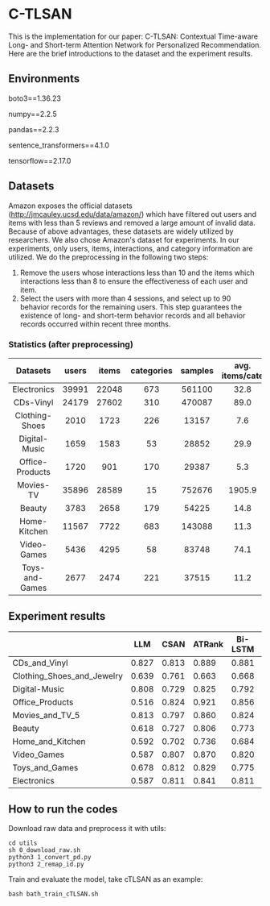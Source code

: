 # C-TLSAN
This is the implementation for our paper: C-TLSAN: Contextual Time-aware Long- and Short-term
Attention Network for Personalized Recommendation. Here are the brief introductions to the dataset and the experiment results. 

## Environments
boto3==1.36.23

numpy==2.2.5

pandas==2.2.3

sentence_transformers==4.1.0

tensorflow==2.17.0

## Datasets
Amazon exposes the official datasets (http://jmcauley.ucsd.edu/data/amazon/) which have filtered out users and items with less than 5 reviews and removed a large amount of invalid data. Because of above advantages, these datasets are widely utilized by researchers. We also chose Amazon's dataset for experiments. In our experiments, only users, items, interactions, and category information are utilized. We do the preprocessing in the following two steps:
1. Remove the users whose interactions less than 10 and the items which interactions less than 8 to ensure the effectiveness of each user and item.
2. Select the users with more than 4 sessions, and select up to 90 behavior records for the remaining users. This step guarantees the existence of long- and short-term behavior records and all behavior records occurred within recent three months.

### Statistics (after preprocessing)
Datasets | users | items | categories | samples | avg.<br>items/cate | avg.<br>behaviors/item | avg.<br>behaviors/user
:-: | :-: | :-: | :-: | :-: | :-: | :-: | :-:
Electronics | 39991 | 22048 | 673 | 561100 | 32.8 | 25.4 | 14.0
CDs-Vinyl | 24179 | 27602 | 310 | 470087 | 89.0 | 17.0 | 19.4
Clothing-Shoes | 2010 | 1723 | 226 | 13157 | 7.6 | 7.6 | 6.5
Digital-Music | 1659 | 1583 | 53 | 28852 | 29.9 | 18.2 | 17.4
Office-Products | 1720 | 901 | 170 | 29387 | 5.3 | 32.6 | 17.0
Movies-TV | 35896 | 28589 | 15 | 752676 | 1905.9 | 20.9 | 26.3
Beauty | 3783 | 2658 | 179 | 54225 | 14.8 | 20.4 | 14.3
Home-Kitchen | 11567 | 7722 | 683 | 143088 | 11.3 | 12.3 | 18.5
Video-Games | 5436 | 4295 | 58 | 83748 | 74.1 | 19.5 | 15.4
Toys-and-Games | 2677 | 2474 | 221 | 37515 | 11.2 | 15.2 | 14.0

## Experiment results
|                            | LLM   | CSAN  | ATRank | Bi-LSTM | PACA  | TLSAN | cTLSAN |
|----------------------------|-------|-------|--------|---------|-------|-------|--------|
| CDs_and_Vinyl              | 0.827 | 0.813 |  0.889 |   0.881 | 0.801 | 0.942 |  0.938 |
| Clothing_Shoes_and_Jewelry | 0.639 | 0.761 |  0.663 |   0.668 | 0.798 | 0.927 |  0.938 |
| Digital-Music              | 0.808 | 0.729 |  0.825 |   0.792 | 0.963 | 0.972 |  0.974 |
| Office_Products            | 0.516 | 0.824 |  0.921 |   0.856 | 0.910 | 0.969 |  0.976 |
| Movies_and_TV_5            | 0.813 | 0.797 |  0.860 |   0.824 | 0.806 | 0.879 |  0.909 |
| Beauty                     | 0.618 | 0.727 |  0.806 |   0.773 | 0.859 | 0.925 |  0.947 |
| Home_and_Kitchen           | 0.592 | 0.702 |  0.736 |   0.684 | 0.788 | 0.865 |  0.895 |
| Video_Games                | 0.587 | 0.807 |  0.870 |   0.820 | 0.917 | 0.914 |  0.933 |
| Toys_and_Games             | 0.678 | 0.812 |  0.829 |   0.775 | 0.861 | 0.922 |  0.936 |
| Electronics                | 0.587 | 0.811 |  0.841 |   0.811 | 0.835 | 0.894 |  0.913 |

## How to run the codes
Download raw data and preprocess it with utils:
```
cd utils
sh 0_download_raw.sh
python3 1_convert_pd.py
python3 2_remap_id.py
```
Train and evaluate the model, take cTLSAN as an example:
```
bash bath_train_cTLSAN.sh
```

